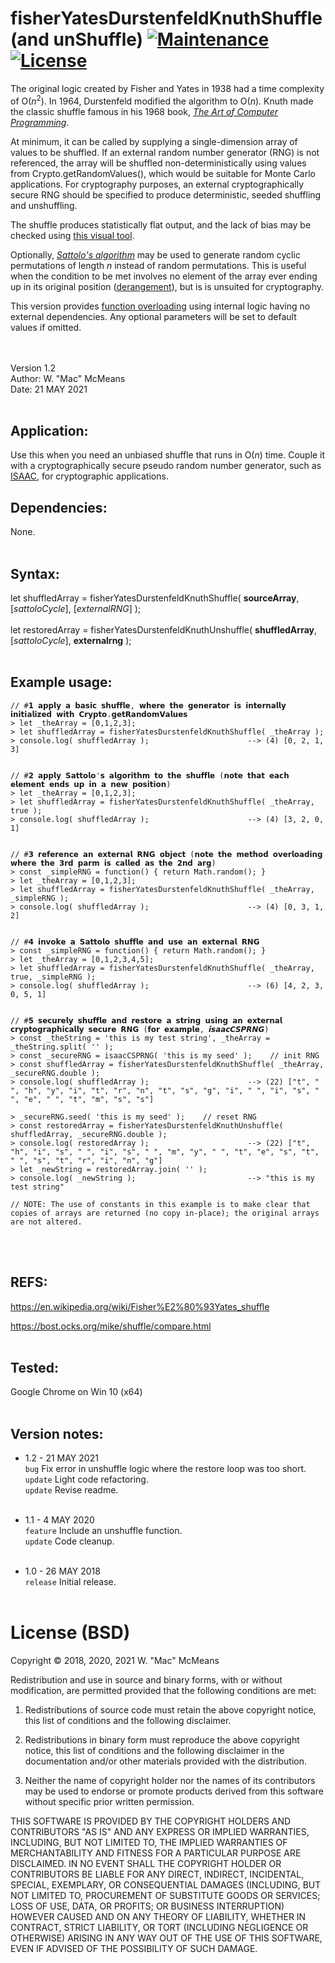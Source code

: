 # fisherYatesDurstenfeldKnuthShuffle (and unShuffle) [![Maintenance](https://img.shields.io/badge/Maintained%3F-yes-green.svg)](https://GitHub.com/Naereen/StrapDown.js/graphs/commit-activity) [![License](https://img.shields.io/badge/License-BSD%203--Clause-blue.svg)](https://opensource.org/licenses/BSD-3-Clause)
The original logic created by Fisher and Yates in 1938 had a time complexity of O(*n*<sup>2</sup>). In 1964, Durstenfeld modified the algorithm to O(*n*). Knuth made the classic shuffle famous in his 1968 book, [*The Art of Computer Programming*](https://github.com/manjunath5496/The-Art-of-Computer-Programming-Books).

At minimum, it can be called by supplying a single-dimension array of values to be shuffled. If an external random number generator (RNG) is not referenced, the array will be shuffled non-deterministically using values from Crypto.getRandomValues(), which would be suitable for Monte Carlo applications. For cryptography purposes, an external cryptographically secure RNG should be specified to produce deterministic, seeded shuffling and unshuffling.

The shuffle produces statistically flat output, and the lack of bias may be checked using [this visual tool](https://bost.ocks.org/mike/shuffle/compare.html).

Optionally, [*Sattolo's algorithm*](https://archive.is/j8KwS) may be used to generate random cyclic permutations of length *n* instead of random permutations. This is useful when the condition to be met involves no element of the array ever ending up in its original position ([derangement](https://archive.is/FKrB2)), but is is unsuited for cryptography.

This version provides [function overloading](https://en.wikipedia.org/wiki/Function_overloading) using internal logic having no external dependencies. Any optional parameters will be set to default values if omitted.

<br>&nbsp;<br>
Version 1.2<br>
Author: W. "Mac" McMeans<br>
Date: 21 MAY 2021
<br>&nbsp;<br>


## Application:
Use this when you need an unbiased shuffle that runs in O(*n*) time. Couple it with a cryptographically secure pseudo random number generator, such as [ISAAC](https://github.com/macmcmeans/isaacCSPRNG), for cryptographic applications.


## Dependencies:
None.
<br>&nbsp;<br>


## Syntax:
let shuffledArray = fisherYatesDurstenfeldKnuthShuffle( __sourceArray__, [*sattoloCycle*], [*externalRNG*] ); 
<br>&nbsp;<br>
let restoredArray = fisherYatesDurstenfeldKnuthUnshuffle( __shuffledArray__, [*sattoloCycle*], __externalrng__ );
<br>&nbsp;<br>


## Example usage:

```
// #𝟭 𝗮𝗽𝗽𝗹𝘆 𝗮 𝗯𝗮𝘀𝗶𝗰 𝘀𝗵𝘂𝗳𝗳𝗹𝗲, 𝘄𝗵𝗲𝗿𝗲 𝘁𝗵𝗲 𝗴𝗲𝗻𝗲𝗿𝗮𝘁𝗼𝗿 𝗶𝘀 𝗶𝗻𝘁𝗲𝗿𝗻𝗮𝗹𝗹𝘆 𝗶𝗻𝗶𝘁𝗶𝗮𝗹𝗶𝘇𝗲𝗱 𝘄𝗶𝘁𝗵 𝗖𝗿𝘆𝗽𝘁𝗼.𝗴𝗲𝘁𝗥𝗮𝗻𝗱𝗼𝗺𝗩𝗮𝗹𝘂𝗲𝘀
> let _theArray = [0,1,2,3];
> let shuffledArray = fisherYatesDurstenfeldKnuthShuffle( _theArray );
> console.log( shuffledArray );                      --> (4) [0, 2, 1, 3] 


// #𝟮 𝗮𝗽𝗽𝗹𝘆 𝗦𝗮𝘁𝘁𝗼𝗹𝗼'𝘀 𝗮𝗹𝗴𝗼𝗿𝗶𝘁𝗵𝗺 𝘁𝗼 𝘁𝗵𝗲 𝘀𝗵𝘂𝗳𝗳𝗹𝗲 (𝗻𝗼𝘁𝗲 𝘁𝗵𝗮𝘁 𝗲𝗮𝗰𝗵 𝗲𝗹𝗲𝗺𝗲𝗻𝘁 𝗲𝗻𝗱𝘀 𝘂𝗽 𝗶𝗻 𝗮 𝗻𝗲𝘄 𝗽𝗼𝘀𝗶𝘁𝗶𝗼𝗻)
> let _theArray = [0,1,2,3];
> let shuffledArray = fisherYatesDurstenfeldKnuthShuffle( _theArray, true );
> console.log( shuffledArray );                      --> (4) [3, 2, 0, 1] 


// #𝟯 𝗿𝗲𝗳𝗲𝗿𝗲𝗻𝗰𝗲 𝗮𝗻 𝗲𝘅𝘁𝗲𝗿𝗻𝗮𝗹 𝗥𝗡𝗚 𝗼𝗯𝗷𝗲𝗰𝘁 (𝗻𝗼𝘁𝗲 𝘁𝗵𝗲 𝗺𝗲𝘁𝗵𝗼𝗱 𝗼𝘃𝗲𝗿𝗹𝗼𝗮𝗱𝗶𝗻𝗴 𝘄𝗵𝗲𝗿𝗲 𝘁𝗵𝗲 𝟯𝗿𝗱 𝗽𝗮𝗿𝗺 𝗶𝘀 𝗰𝗮𝗹𝗹𝗲𝗱 𝗮𝘀 𝘁𝗵𝗲 𝟮𝗻𝗱 𝗮𝗿𝗴)
> const _simpleRNG = function() { return Math.random(); }
> let _theArray = [0,1,2,3];
> let shuffledArray = fisherYatesDurstenfeldKnuthShuffle( _theArray, _simpleRNG );
> console.log( shuffledArray );                      --> (4) [0, 3, 1, 2] 


// #𝟰 𝗶𝗻𝘃𝗼𝗸𝗲 𝗮 𝗦𝗮𝘁𝘁𝗼𝗹𝗼 𝘀𝗵𝘂𝗳𝗳𝗹𝗲 𝗮𝗻𝗱 𝘂𝘀𝗲 𝗮𝗻 𝗲𝘅𝘁𝗲𝗿𝗻𝗮𝗹 𝗥𝗡𝗚
> const _simpleRNG = function() { return Math.random(); }
> let _theArray = [0,1,2,3,4,5];
> let shuffledArray = fisherYatesDurstenfeldKnuthShuffle( _theArray, true, _simpleRNG );
> console.log( shuffledArray );                      --> (6) [4, 2, 3, 0, 5, 1] 


// #𝟱 𝘀𝗲𝗰𝘂𝗿𝗲𝗹𝘆 𝘀𝗵𝘂𝗳𝗳𝗹𝗲 𝗮𝗻𝗱 𝗿𝗲𝘀𝘁𝗼𝗿𝗲 𝗮 𝘀𝘁𝗿𝗶𝗻𝗴 𝘂𝘀𝗶𝗻𝗴 𝗮𝗻 𝗲𝘅𝘁𝗲𝗿𝗻𝗮𝗹 𝗰𝗿𝘆𝗽𝘁𝗼𝗴𝗿𝗮𝗽𝗵𝗶𝗰𝗮𝗹𝗹𝘆 𝘀𝗲𝗰𝘂𝗿𝗲 𝗥𝗡𝗚 (𝗳𝗼𝗿 𝗲𝘅𝗮𝗺𝗽𝗹𝗲, 𝙞𝙨𝙖𝙖𝙘𝘾𝙎𝙋𝙍𝙉𝙂)
> const _theString = 'this is my test string', _theArray = _theString.split( '' );
> const _secureRNG = isaacCSPRNG( 'this is my seed' );    // init RNG
> const shuffledArray = fisherYatesDurstenfeldKnuthShuffle( _theArray, _secureRNG.double );
> console.log( shuffledArray );                      --> (22) ["t", " ", "h", "y", "i", "t", "r", "n", "t", "s", "g", "i", " ", "i", "s", " ", "e", " ", "t", "m", "s", "s"]

> _secureRNG.seed( 'this is my seed' );    // reset RNG
> const restoredArray = fisherYatesDurstenfeldKnuthUnshuffle( shuffledArray, _secureRNG.double );
> console.log( restoredArray );                      --> (22) ["t", "h", "i", "s", " ", "i", "s", " ", "m", "y", " ", "t", "e", "s", "t", " ", "s", "t", "r", "i", "n", "g"]
> let _newString = restoredArray.join( '' );
> console.log( _newString );                         --> "this is my test string"

// NOTE: The use of constants in this example is to make clear that copies of arrays are returned (no copy in-place); the original arrays are not altered.
```
<br>&nbsp;<br>


## REFS:
https://en.wikipedia.org/wiki/Fisher%E2%80%93Yates_shuffle

https://bost.ocks.org/mike/shuffle/compare.html
<br>&nbsp;<br>


## Tested:
Google Chrome on Win 10 (x64)
<br>&nbsp;<br>

## Version notes:
* 1.2 - 21 MAY 2021<br>
``bug`` Fix error in unshuffle logic where the restore loop was too short.<br>
``update`` Light code refactoring.<br>
``update`` Revise readme.
<br>&nbsp;<br>

* 1.1 - 4 MAY 2020<br>
``feature`` Include an unshuffle function.<br>
``update`` Code cleanup.
<br>&nbsp;<br>

* 1.0 - 26 MAY 2018<br>
``release`` Initial release.
<br>&nbsp;<br>

# License (BSD)
Copyright © 2018, 2020, 2021 W. "Mac" McMeans

Redistribution and use in source and binary forms, with or without modification, are permitted provided that the following conditions are met:

1. Redistributions of source code must retain the above copyright notice, this list of conditions and the following disclaimer.

2. Redistributions in binary form must reproduce the above copyright notice, this list of conditions and the following disclaimer in the documentation and/or other materials provided with the distribution.

3. Neither the name of copyright holder nor the names of its contributors may be used to endorse or promote products derived from this software without specific prior written permission.

THIS SOFTWARE IS PROVIDED BY THE COPYRIGHT HOLDERS AND CONTRIBUTORS "AS IS" AND ANY EXPRESS OR IMPLIED WARRANTIES, INCLUDING, BUT NOT LIMITED TO, THE IMPLIED WARRANTIES OF MERCHANTABILITY AND FITNESS FOR A PARTICULAR PURPOSE ARE DISCLAIMED. IN NO EVENT SHALL THE COPYRIGHT HOLDER OR CONTRIBUTORS BE LIABLE FOR ANY DIRECT, INDIRECT, INCIDENTAL, SPECIAL, EXEMPLARY, OR CONSEQUENTIAL DAMAGES (INCLUDING, BUT NOT LIMITED TO, PROCUREMENT OF SUBSTITUTE GOODS OR SERVICES; LOSS OF USE, DATA, OR PROFITS; OR BUSINESS INTERRUPTION) HOWEVER CAUSED AND ON ANY THEORY OF LIABILITY, WHETHER IN CONTRACT, STRICT LIABILITY, OR TORT (INCLUDING NEGLIGENCE OR OTHERWISE) ARISING IN ANY WAY OUT OF THE USE OF THIS SOFTWARE, EVEN IF ADVISED OF THE POSSIBILITY OF SUCH DAMAGE.
